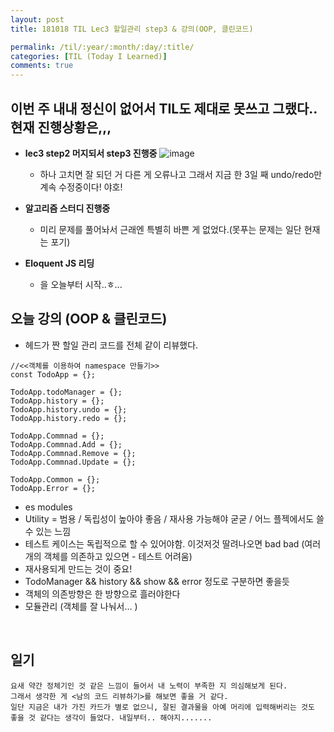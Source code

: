 ```yaml
---
layout: post
title: 181018 TIL Lec3 할일관리 step3 & 강의(OOP, 클린코드)

permalink: /til/:year/:month/:day/:title/
categories: [TIL (Today I Learned)]
comments: true
---
```


## 이번 주 내내 정신이 없어서 TIL도 제대로 못쓰고 그랬다.. 현재 진행상황은,,,

- **lec3 step2 머지되서 step3 진행중**
![image](https://user-images.githubusercontent.com/40848630/47156470-2e10c580-d322-11e8-80a3-ab417b17d5f5.png)
    * 하나 고치면 잘 되던 거 다른 게 오류나고 그래서 지금 한 3일 째 undo/redo만 계속 수정중이다! 야호! 

- **알고리즘 스터디 진행중**
    * 미리 문제를 풀어놔서 근래엔 특별히 바쁜 게 없었다.(못푸는 문제는 일단 현재는 포기)

- **Eloquent JS 리딩**
    * 을 오늘부터 시작..ㅎ... 


## 오늘 강의 (OOP & 클린코드)
- 헤드가 짠 할일 관리 코드를 전체 같이 리뷰했다. 

```
//<<객체를 이용하여 namespace 만들기>>
const TodoApp = {};

TodoApp.todoManager = {};
TodoApp.history = {};
TodoApp.history.undo = {};
TodoApp.history.redo = {};

TodoApp.Commnad = {};
TodoApp.Commnad.Add = {};
TodoApp.Commnad.Remove = {};
TodoApp.Commnad.Update = {};

TodoApp.Common = {};
TodoApp.Error = {};
```

- es modules
- Utility = 범용 / 독립성이 높아야 좋음 / 재사용 가능해야 굳굳 / 어느 플젝에서도 쓸 수 있는 느낌
- 테스트 케이스는 독립적으로 할 수 있어야함. 이것저것 딸려나오면 bad bad (여러개의 객체를 의존하고 있으면 - 테스트 어려움) 
- 재사용되게 만드는 것이 중요! 
- TodoManager && history && show && error 정도로 구분하면 좋을듯
- 객체의 의존방향은 한 방향으로 흘러야한다 
- 모듈관리 (객체를 잘 나눠서... )

<br>

## 일기
```
요새 약간 정체기인 것 같은 느낌이 들어서 내 노력이 부족한 지 의심해보게 된다.
그래서 생각한 게 <남의 코드 리뷰하기>를 해보면 좋을 거 같다. 
일단 지금은 내가 가진 카드가 별로 없으니, 잘된 결과물을 아예 머리에 입력해버리는 것도 좋을 것 같다는 생각이 들었다. 내일부터.. 해야지....... 
```


